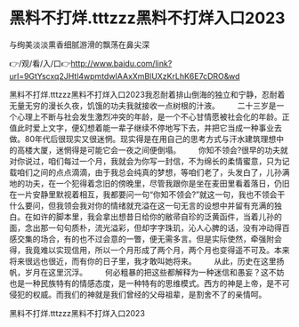 # 黑料不打烊.tttzzz黑料不打烊入口2023
与绚美淡淡熏香细腻游滑的飘荡在鼻尖深

👉/观/看/入/口👉http://www.baidu.com/link?url=9GtYscxq2JHtl4wpmtdwIAAxXmBlUXzKrLhK6E7cDRO&wd

黑料不打烊.tttzzz黑料不打烊入口2023我忍耐着排山倒海的独立和宁静，忍耐着无量无穷的漫长久夜，饥饿的功夫我就接收一点树根的汁液。
　　二十三岁是一个心理上不断与社会发生激烈冲突的年龄，是一个不心甘情愿被社会化的年龄。正值此时爱上文字，便幻想着能一辈子继续不停地写下去，并把它当成一种事业去做。80年代后很现实又很迷惘。现实得是在用自己的思考方式与汗水建筑理想中的高楼大厦，迷惘得是可能它会一夜之间便倒塌。
　　你知不领会?很早的功夫就对你说过，咱们每过一个月，我就会为你写一封信，不为绵长的柔情蜜意，只为记载咱们之间的点点滴滴，由于我总会纯真的梦想，等咱们老了，头发白了，儿孙满地的功夫，在一个犯得着念旧的傍晚里，尽管我跟你是坐在麦田里看着落日，仍旧在一片安静里默视着相互，我都要问一句“你知不领会?”就这一句，我也不领会干什么要问，但我领会我对你的情绪就充溢在这一句无言的设想中并留有充满的独白。在如许的脚本里，我会拿出想昔日给你的敝帚自珍的泛黄函件，当着儿孙的面，念出那一句句质朴，流光溢彩，但却字字珠玑，沁人心脾的话，没有冲动得百感交集的场合，有的也不过会意的一瞥，便无需多言。但是实际使然，牵强附会得，我竟难以实现信用，所以一个月形成了两个月，两个月也变得遥不可及。本来将来很远也很近，而有你的日子里，我才敢叫她将来。
　　从此，历史在这里扬帆，岁月在这里沉浮。
　　何必粗暴的把这些都解释为一种迷信和愚妄？这不妨也是一种民族特有的情感态度，是一种特有的思维模式。西方的神是上帝，是不可侵犯的权威。而我们的神就是我们曾经的父母祖辈，是割舍不了的亲情呵。

黑料不打烊.tttzzz黑料不打烊入口2023
